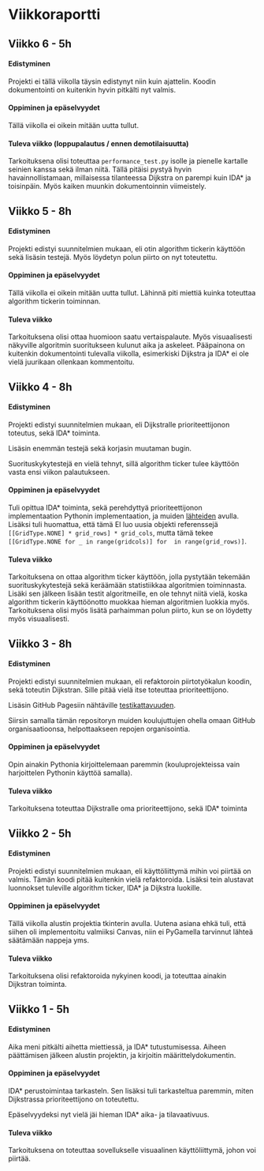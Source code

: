 # Viikkoraportti

## Viikko 6 - 5h

#### Edistyminen

Projekti ei tällä viikolla täysin edistynyt niin kuin ajattelin.
Koodin dokumentointi on kuitenkin hyvin pitkälti nyt valmis.

#### Oppiminen ja epäselvyydet

Tällä viikolla ei oikein mitään uutta tullut.

#### Tuleva viikko (loppupalautus / ennen demotilaisuutta)

Tarkoituksena olisi toteuttaa `performance_test.py` isolle ja pienelle kartalle seinien kanssa sekä ilman niitä.
Tällä pitäisi pystyä hyvin havainnollistamaan, millaisessa tilanteessa Dijkstra on parempi kuin IDA* ja toisinpäin.
Myös kaiken muunkin dokumentoinnin viimeistely.

## Viikko 5 - 8h

#### Edistyminen

Projekti edistyi suunnitelmien mukaan, eli otin algorithm tickerin käyttöön sekä lisäsin testejä.
Myös löydetyn polun piirto on nyt toteutettu.

#### Oppiminen ja epäselvyydet

Tällä viikolla ei oikein mitään uutta tullut.
Lähinnä piti miettiä kuinka toteuttaa algorithm tickerin toiminnan.

#### Tuleva viikko

Tarkoituksena olisi ottaa huomioon saatu vertaispalaute.
Myös visuaalisesti näkyville algoritmin suoritukseen kulunut aika ja askeleet.
Pääpainona on kuitenkin dokumentointi tulevalla viikolla, 
esimerkiski Dijkstra ja IDA* ei ole vielä juurikaan ollenkaan kommentoitu.

## Viikko 4 - 8h

#### Edistyminen

Projekti edistyi suunnitelmien mukaan, eli Dijkstralle prioriteettijonon toteutus, sekä IDA* toiminta.

Lisäsin enemmän testejä sekä korjasin muutaman bugin.

Suorituskykytestejä en vielä tehnyt, sillä algorithm ticker tulee käyttöön vasta ensi viikon palautukseen.

#### Oppiminen ja epäselvyydet

Tuli opittua IDA* toiminta, sekä perehdyttyä prioriteettijonon implementaation Pythonin implementaation, ja
muiden [lähteiden](https://www.geeksforgeeks.org/heap-data-structure/) avulla. Lisäksi tuli huomattua, että 
tämä EI luo uusia objekti referenssejä `[[GridType.NONE] * grid_rows] * grid_cols`, mutta tämä 
tekee `[[GridType.NONE for _ in range(gridcols)] for  in range(grid_rows)]`.

#### Tuleva viikko

Tarkoituksena on ottaa algorithm ticker käyttöön, jolla pystytään tekemään suorituskykytestejä sekä keräämään
statistiikkaa algoritmien toiminnasta. Lisäki sen jälkeen lisään testit algoritmeille, en ole tehnyt niitä vielä, 
koska algorithm tickerin käyttöönotto muokkaa hieman algoritmien luokkia myös. Tarkoituksena olisi myös lisätä
parhaimman polun piirto, kun se on löydetty myös visuaalisesti.

## Viikko 3 - 8h

#### Edistyminen

Projekti edistyi suunnitelmien mukaan, eli refaktoroin piirtotyökalun koodin, sekä toteutin Dijkstran.
Sille pitää vielä itse toteuttaa prioriteettijono.  

Lisäsin GitHub Pagesiin nähtäville [testikattavuuden](https://perttu-kangas.github.io/tiralabra/htmlcov/).   

Siirsin samalla tämän repositoryn muiden koulujuttujen ohella omaan GitHub organisaatioonsa, helpottaakseen repojen organisointia.

#### Oppiminen ja epäselvyydet

Opin ainakin Pythonia kirjoittelemaan paremmin (kouluprojekteissa vain harjoittelen Pythonin käyttöä samalla).

#### Tuleva viikko

Tarkoituksena toteuttaa Dijkstralle oma prioriteettijono, sekä IDA* toiminta

## Viikko 2 - 5h

#### Edistyminen

Projekti edistyi suunnitelmien mukaan, eli käyttöliittymä mihin voi piirtää on valmis.
Tämän koodi pitää kuitenkin vielä refaktoroida. Lisäksi tein alustavat luonnokset 
tuleville algorithm ticker, IDA* ja Dijkstra luokille.

#### Oppiminen ja epäselvyydet

Tällä viikolla alustin projektia tkinterin avulla. Uutena asiana ehkä tuli, että
siihen oli implementoitu valmiiksi Canvas, niin ei PyGamella tarvinnut lähteä säätämään nappeja yms.

#### Tuleva viikko

Tarkoituksena olisi refaktoroida nykyinen koodi, ja toteuttaa ainakin Dijkstran toiminta.

## Viikko 1 - 5h

#### Edistyminen

Aika meni pitkälti aihetta miettiessä, ja IDA* tutustumisessa.
Aiheen päättämisen jälkeen alustin projektin, ja kirjoitin määrittelydokumentin.

#### Oppiminen ja epäselvyydet

IDA* perustoimintaa tarkasteln. Sen lisäksi tuli tarkasteltua paremmin, miten Dijkstrassa prioriteettijono on toteutettu.  

Epäselvyydeksi nyt vielä jäi hieman IDA* aika- ja tilavaativuus.

#### Tuleva viikko

Tarkoituksena on toteuttaa sovellukselle visuaalinen käyttöliittymä, johon voi piirtää.
